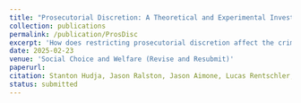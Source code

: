 ```yaml
---
title: "Prosecutorial Discretion: A Theoretical and Experimental Investigation"
collection: publications
permalink: /publication/ProsDisc
excerpt: 'How does restricting prosecutorial discretion affect the criminal justice system? Many legal scholars have suggested that setting a minimum plea bargain can reduce the innocence problem (i.e., reduce the number of false convictions in the criminal justice system). We develop a model of the criminal justice system to address this suggestion. We show theoretically that setting a minimum plea bargain can both reduce the innocence problem and slightly reduce crime rates. We implement this model in a laboratory experiment and find that restricting prosecutorial discretion reduces the innocence problem, but has no effect on crime rates. Additionally, we find an unintended consequence of restricting prosecutorial discretion: there is a significant decrease in the rate at which guilty individuals accept plea bargains.'
date: 2025-02-23
venue: 'Social Choice and Welfare (Revise and Resubmit)'
paperurl:
citation: Stanton Hudja, Jason Ralston, Jason Aimone, Lucas Rentschler, and Charles North
status: submitted
---
```

